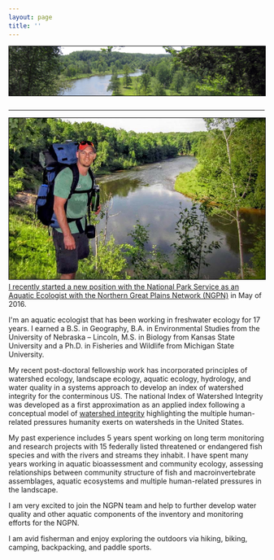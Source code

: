 ```yaml
---
layout: page
title: ''
---
```

<a href="http://dthor.github.io/" title="Darren Thornbrugh, Ph.D."><img src="/images/Manistee_w1335x260.jpg" class="header-image" width="" height="" style="margin-bottom:10px; border:1px solid #000000;" alt="Darren Thornbrugh, Ph.D.">

---
<img src="/images/NGPN_Spring2016_DThornbrugh.jpg" width="600px" align="left" style="float:left; margin-right:10px; margin-bottom:5px; border:1px solid #000000"/>

<p text-align:justify>I recently started a new position with the National Park Service as an Aquatic Ecologist with the <a href="http://science.nature.nps.gov/im/units/ngpn/about.cfm/">Northern Great Plains Network (NGPN)</a> in May of 2016.</p>

<p text-align:justify>I'm an aquatic ecologist that has been working in freshwater ecology for 17 years. I earned a B.S. in Geography, B.A. in Environmental Studies from the University of Nebraska – Lincoln, M.S. in Biology from Kansas State University and a Ph.D. in Fisheries and Wildlife from Michigan State University.</p> 

<p text-align:justify>My recent post-doctoral fellowship work has incorporated principles of watershed ecology, landscape ecology, aquatic ecology, hydrology, and water quality in a systems approach to develop an index of watershed integrity for the conterminous US. The national Index of Watershed Integrity was developed as a first approximation as an applied index following a conceptual model of <a href="http://onlinelibrary.wiley.com/doi/10.1002/rra.2978/full/">watershed integrity</a> highlighting the multiple human-related pressures humanity exerts on watersheds in the United States. </p>

<p text-align:justify>My past experience includes 5 years spent working on long term monitoring and research projects with 15 federally listed threatened or endangered fish species and with the rivers and streams they inhabit. I have spent many years working in aquatic bioassessment and community ecology, assessing relationships between community structure of fish and macroinvertebrate assemblages, aquatic ecosystems and multiple human-related pressures in the landscape.</p>

<p text-align:justify>I am very excited to join the NGPN team and help to further develop water quality and other aquatic components of the inventory and monitoring efforts for the NGPN.</p> 

<p text-align:justify>I am avid fisherman and enjoy exploring the outdoors via hiking, biking, camping, backpacking, and paddle sports.</p>
